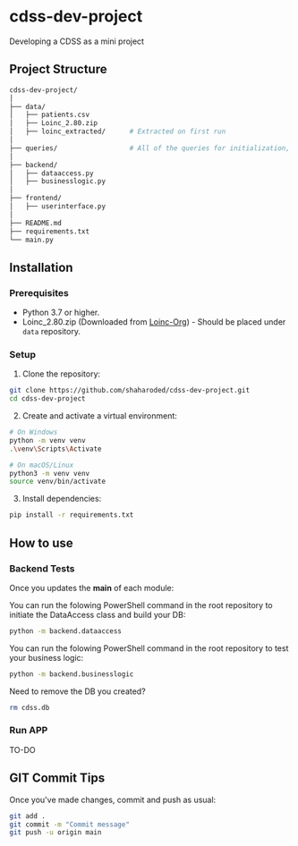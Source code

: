 # cdss-dev-project
Developing a CDSS as a mini project

## Project Structure

```bash
cdss-dev-project/
│
├── data/
│   ├── patients.csv
│   ├── Loinc_2.80.zip
│   ├── loinc_extracted/      # Extracted on first run   
│
├── queries/                  # All of the queries for initialization, data access and business logic
│
├── backend/
│   ├── dataaccess.py
│   ├── businesslogic.py
│
├── frontend/
│   ├── userinterface.py
│
├── README.md
├── requirements.txt
└── main.py
```

## Installation
### Prerequisites

- Python 3.7 or higher.
- Loinc_2.80.zip (Downloaded from [Loinc-Org](https://loinc.org/downloads/)) - Should be placed under `data` repository.

### Setup

1. Clone the repository:

```bash
git clone https://github.com/shaharoded/cdss-dev-project.git
cd cdss-dev-project
```

2. Create and activate a virtual environment:

```bash
# On Windows
python -m venv venv
.\venv\Scripts\Activate

# On macOS/Linux
python3 -m venv venv
source venv/bin/activate
```

3. Install dependencies:

```bash
pip install -r requirements.txt
```

## How to use
### Backend Tests

Once you updates the __main__ of each module:

You can run the folowing PowerShell command in the root repository to initiate the DataAccess class and build your DB:
```bash
python -m backend.dataaccess
```

You can run the folowing PowerShell command in the root repository to test your business logic:
```bash
python -m backend.businesslogic
```

Need to remove the DB you created?

```bash
rm cdss.db
```

### Run APP
TO-DO

## GIT Commit Tips
Once you've made changes, commit and push as usual:

```bash
git add .
git commit -m "Commit message"
git push -u origin main
```

